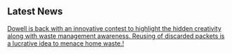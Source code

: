
## Latest News

[Dowell is back with an innovative contest to highlight the hidden creativity along with waste management awareness. Reusing of discarded packets is a lucrative idea to menace home waste.!](https://unpackandwin.net/)
